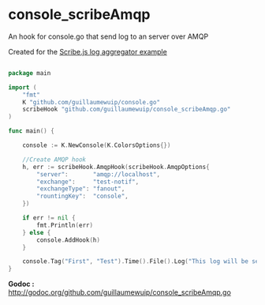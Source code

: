 # console_scribeAmqp
An hook for console.go that send log to an server over AMQP

Created for the [Scribe.js log aggregator example](https://medium.com/@guillaumewuip/amqp-scribe-js-for-a-lightweight-logs-management-ed632f057a2a)

```go

package main

import (
	"fmt"
	K "github.com/guillaumewuip/console.go"
	scribeHook "github.com/guillaumewuip/console_scribeAmqp.go"
)

func main() {

	console := K.NewConsole(K.ColorsOptions{})

    //Create AMQP hook
	h, err := scribeHook.AmqpHook(scribeHook.AmqpOptions{
		"server":       "amqp://localhost",
		"exchange":     "test-notif",
		"exchangeType": "fanout",
		"rountingKey":  "console",
	})

	if err != nil {
		fmt.Println(err)
	} else {
		console.AddHook(h)
	}

	console.Tag("First", "Test").Time().File().Log("This log will be send over %s", "AMQP")
}

```

**Godoc :** http://godoc.org/github.com/guillaumewuip/console_scribeAmqp.go
